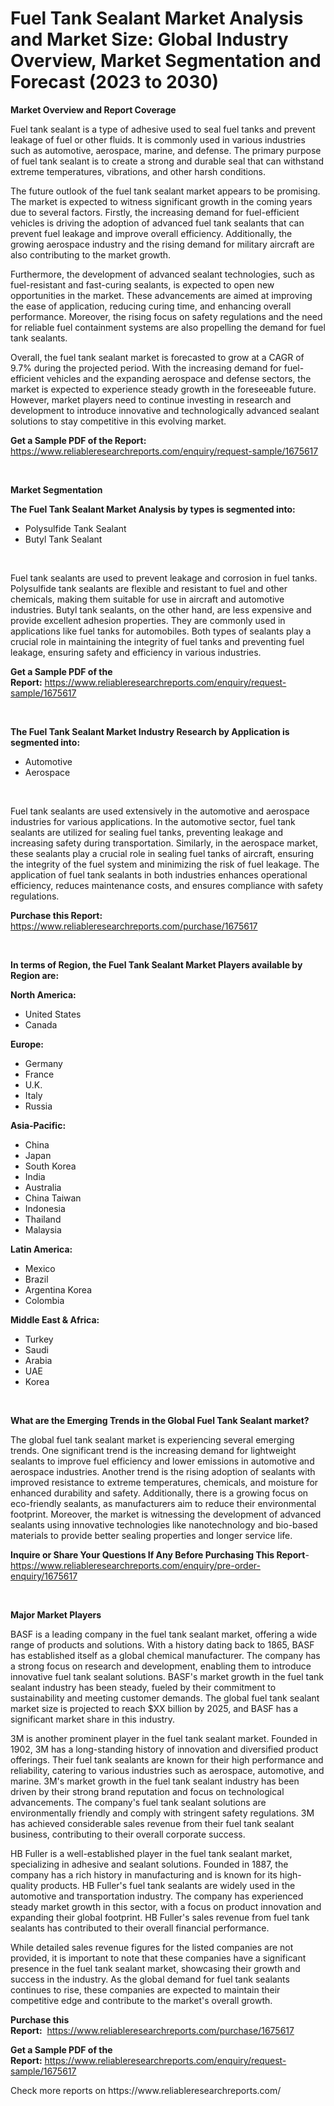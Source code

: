 <p><h1>Fuel Tank Sealant Market Analysis and Market Size: Global Industry Overview, Market Segmentation and Forecast (2023 to 2030)</h1></p><p><strong>Market Overview and Report Coverage</strong></p>
<p><p>Fuel tank sealant is a type of adhesive used to seal fuel tanks and prevent leakage of fuel or other fluids. It is commonly used in various industries such as automotive, aerospace, marine, and defense. The primary purpose of fuel tank sealant is to create a strong and durable seal that can withstand extreme temperatures, vibrations, and other harsh conditions.</p><p>The future outlook of the fuel tank sealant market appears to be promising. The market is expected to witness significant growth in the coming years due to several factors. Firstly, the increasing demand for fuel-efficient vehicles is driving the adoption of advanced fuel tank sealants that can prevent fuel leakage and improve overall efficiency. Additionally, the growing aerospace industry and the rising demand for military aircraft are also contributing to the market growth.</p><p>Furthermore, the development of advanced sealant technologies, such as fuel-resistant and fast-curing sealants, is expected to open new opportunities in the market. These advancements are aimed at improving the ease of application, reducing curing time, and enhancing overall performance. Moreover, the rising focus on safety regulations and the need for reliable fuel containment systems are also propelling the demand for fuel tank sealants.</p><p>Overall, the fuel tank sealant market is forecasted to grow at a CAGR of 9.7% during the projected period. With the increasing demand for fuel-efficient vehicles and the expanding aerospace and defense sectors, the market is expected to experience steady growth in the foreseeable future. However, market players need to continue investing in research and development to introduce innovative and technologically advanced sealant solutions to stay competitive in this evolving market.</p></p>
<p><strong>Get a Sample PDF of the Report:</strong> <a href="https://www.reliableresearchreports.com/enquiry/request-sample/1675617">https://www.reliableresearchreports.com/enquiry/request-sample/1675617</a></p>
<p>&nbsp;</p>
<p><strong>Market Segmentation</strong></p>
<p><strong>The Fuel Tank Sealant Market Analysis by types is segmented into:</strong></p>
<p><ul><li>Polysulfide Tank Sealant</li><li>Butyl Tank Sealant</li></ul></p>
<p>&nbsp;</p>
<p><p>Fuel tank sealants are used to prevent leakage and corrosion in fuel tanks. Polysulfide tank sealants are flexible and resistant to fuel and other chemicals, making them suitable for use in aircraft and automotive industries. Butyl tank sealants, on the other hand, are less expensive and provide excellent adhesion properties. They are commonly used in applications like fuel tanks for automobiles. Both types of sealants play a crucial role in maintaining the integrity of fuel tanks and preventing fuel leakage, ensuring safety and efficiency in various industries.</p></p>
<p><strong>Get a Sample PDF of the Report:</strong>&nbsp;<a href="https://www.reliableresearchreports.com/enquiry/request-sample/1675617">https://www.reliableresearchreports.com/enquiry/request-sample/1675617</a></p>
<p>&nbsp;</p>
<p><strong>The Fuel Tank Sealant Market Industry Research by Application is segmented into:</strong></p>
<p><ul><li>Automotive</li><li>Aerospace</li></ul></p>
<p>&nbsp;</p>
<p><p>Fuel tank sealants are used extensively in the automotive and aerospace industries for various applications. In the automotive sector, fuel tank sealants are utilized for sealing fuel tanks, preventing leakage and increasing safety during transportation. Similarly, in the aerospace market, these sealants play a crucial role in sealing fuel tanks of aircraft, ensuring the integrity of the fuel system and minimizing the risk of fuel leakage. The application of fuel tank sealants in both industries enhances operational efficiency, reduces maintenance costs, and ensures compliance with safety regulations.</p></p>
<p><strong>Purchase this Report:</strong>&nbsp; <a href="https://www.reliableresearchreports.com/purchase/1675617">https://www.reliableresearchreports.com/purchase/1675617</a></p>
<p>&nbsp;</p>
<p><strong>In terms of Region, the Fuel Tank Sealant Market Players available by Region are:</strong></p>
<p>
    <p> <strong> North America: </strong>
        <ul>
            <li>United States</li>
            <li>Canada</li>
        </ul>
        </p> 
    <p> <strong> Europe: </strong>
        <ul>
            <li>Germany</li>
            <li>France</li>
            <li>U.K.</li>
            <li>Italy</li>
            <li>Russia</li>
        </ul>
        </p> 
    <p> <strong> Asia-Pacific: </strong>
        <ul>
            <li>China</li>
            <li>Japan</li>
            <li>South Korea</li>
            <li>India</li>
            <li>Australia</li>
            <li>China Taiwan</li>
            <li>Indonesia</li>
            <li>Thailand</li>
            <li>Malaysia</li>
        </ul>
        </p> 
    <p> <strong> Latin America: </strong>
        <ul>
            <li>Mexico</li>
            <li>Brazil</li>
            <li>Argentina Korea</li>
            <li>Colombia</li>
        </ul>
        </p> 
    <p> <strong> Middle East & Africa: </strong>
        <ul>
            <li>Turkey</li>
            <li>Saudi</li>
            <li>Arabia</li>
            <li>UAE</li>
            <li>Korea</li>
        </ul>
    </p>
    </p>
<p>&nbsp;</p>
<p><strong>What are the Emerging Trends in the Global Fuel Tank Sealant market?</strong></p>
<p><p>The global fuel tank sealant market is experiencing several emerging trends. One significant trend is the increasing demand for lightweight sealants to improve fuel efficiency and lower emissions in automotive and aerospace industries. Another trend is the rising adoption of sealants with improved resistance to extreme temperatures, chemicals, and moisture for enhanced durability and safety. Additionally, there is a growing focus on eco-friendly sealants, as manufacturers aim to reduce their environmental footprint. Moreover, the market is witnessing the development of advanced sealants using innovative technologies like nanotechnology and bio-based materials to provide better sealing properties and longer service life.</p></p>
<p><strong>Inquire or Share Your Questions If Any Before Purchasing This Report</strong>- <a href="https://www.reliableresearchreports.com/enquiry/pre-order-enquiry/1675617">https://www.reliableresearchreports.com/enquiry/pre-order-enquiry/1675617</a></p>
<p>&nbsp;</p>
<p><strong>Major Market Players</strong></p>
<p><p>BASF is a leading company in the fuel tank sealant market, offering a wide range of products and solutions. With a history dating back to 1865, BASF has established itself as a global chemical manufacturer. The company has a strong focus on research and development, enabling them to introduce innovative fuel tank sealant solutions. BASF's market growth in the fuel tank sealant industry has been steady, fueled by their commitment to sustainability and meeting customer demands. The global fuel tank sealant market size is projected to reach $XX billion by 2025, and BASF has a significant market share in this industry.</p><p>3M is another prominent player in the fuel tank sealant market. Founded in 1902, 3M has a long-standing history of innovation and diversified product offerings. Their fuel tank sealants are known for their high performance and reliability, catering to various industries such as aerospace, automotive, and marine. 3M's market growth in the fuel tank sealant industry has been driven by their strong brand reputation and focus on technological advancements. The company's fuel tank sealant solutions are environmentally friendly and comply with stringent safety regulations. 3M has achieved considerable sales revenue from their fuel tank sealant business, contributing to their overall corporate success.</p><p>HB Fuller is a well-established player in the fuel tank sealant market, specializing in adhesive and sealant solutions. Founded in 1887, the company has a rich history in manufacturing and is known for its high-quality products. HB Fuller's fuel tank sealants are widely used in the automotive and transportation industry. The company has experienced steady market growth in this sector, with a focus on product innovation and expanding their global footprint. HB Fuller's sales revenue from fuel tank sealants has contributed to their overall financial performance.</p><p>While detailed sales revenue figures for the listed companies are not provided, it is important to note that these companies have a significant presence in the fuel tank sealant market, showcasing their growth and success in the industry. As the global demand for fuel tank sealants continues to rise, these companies are expected to maintain their competitive edge and contribute to the market's overall growth.</p></p>
<p><strong>Purchase this Report:</strong>&nbsp;&nbsp;<a href="https://www.reliableresearchreports.com/purchase/1675617">https://www.reliableresearchreports.com/purchase/1675617</a></p>
<p></p>
<p><strong>Get a Sample PDF of the Report:</strong>&nbsp;<a href="https://www.reliableresearchreports.com/enquiry/request-sample/1675617">https://www.reliableresearchreports.com/enquiry/request-sample/1675617</a></p>
<p>Check more reports on https://www.reliableresearchreports.com/</p>